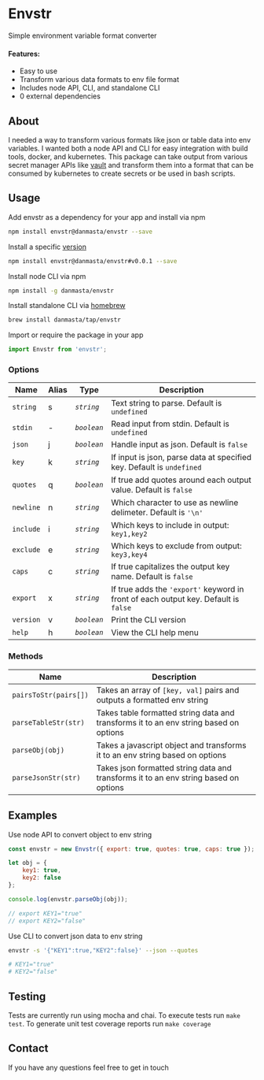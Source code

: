 # Envstr
Simple environment variable format converter

#### Features:
* Easy to use
* Transform various data formats to env file format
* Includes node API, CLI, and standalone CLI
* 0 external dependencies

## About
I needed a way to transform various formats like json or table data into env variables. I wanted both a node API and CLI for easy integration with build tools, docker, and kubernetes. This package can take output from various secret manager APIs like [vault](https://github.com/hashicorp/vault) and transform them into a format that can be consumed by kubernetes to create secrets or be used in bash scripts.

## Usage
Add envstr as a dependency for your app and install via npm
```sh
npm install envstr@danmasta/envstr --save
```
Install a specific [version](https://github.com/danmasta/envstr/tags)
```sh
npm install envstr@danmasta/envstr#v0.0.1 --save
```
Install node CLI via npm
```sh
npm install -g danmasta/envstr
```
Install standalone CLI via [homebrew](https://github.com/danmasta/homebrew-tap)
```sh
brew install danmasta/tap/envstr
```
Import or require the package in your app
```js
import Envstr from 'envstr';
```

### Options
Name | Alias | Type | Description
-----|-------|------|------------
`string` | s | *`string`* | Text string to parse. Default is `undefined`
`stdin` | - | *`boolean`* | Read input from stdin. Default is `undefined`
`json` | j | *`boolean`* | Handle input as json. Default is `false`
`key` | k | *`string`* | If input is json, parse data at specified key. Default is `undefined`
`quotes` | q | *`boolean`* | If true add quotes around each output value. Default is `false`
`newline` | n | *`string`* | Which character to use as newline delimeter. Default is `'\n'`
`include` | i | *`string`* | Which keys to include in output: `key1,key2`
`exclude` | e | *`string`* | Which keys to exclude from output: `key3,key4`
`caps` | c | *`string`* | If true capitalizes the output key name. Default is `false`
`export` | x | *`string`* | If true adds the `'export'` keyword in front of each output key. Default is `false`
`version` | v | *`boolean`* | Print the CLI version
`help` | h | *`boolean`* | View the CLI help menu

### Methods
Name | Description
-----|------------
`pairsToStr(pairs[])` | Takes an array of `[key, val]` pairs and outputs a formatted env string
`parseTableStr(str)` | Takes table formatted string data and transforms it to an env string based on options
`parseObj(obj)` | Takes a javascript object and transforms it to an env string based on options
`parseJsonStr(str)` | Takes json formatted string data and transforms it to an env string based on options

## Examples
Use node API to convert object to env string
```js
const envstr = new Envstr({ export: true, quotes: true, caps: true });

let obj = {
    key1: true,
    key2: false
};

console.log(envstr.parseObj(obj));

// export KEY1="true"
// export KEY2="false"
```

Use CLI to convert json data to env string
```bash
envstr -s '{"KEY1":true,"KEY2":false}' --json --quotes

# KEY1="true"
# KEY2="false"
```

## Testing
Tests are currently run using mocha and chai. To execute tests run `make test`. To generate unit test coverage reports run `make coverage`

## Contact
If you have any questions feel free to get in touch
